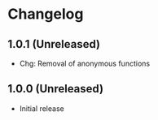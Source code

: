Changelog
=========

1.0.1 (Unreleased)
------------------
- Chg: Removal of anonymous functions

1.0.0 (Unreleased)
------------------
- Initial release
